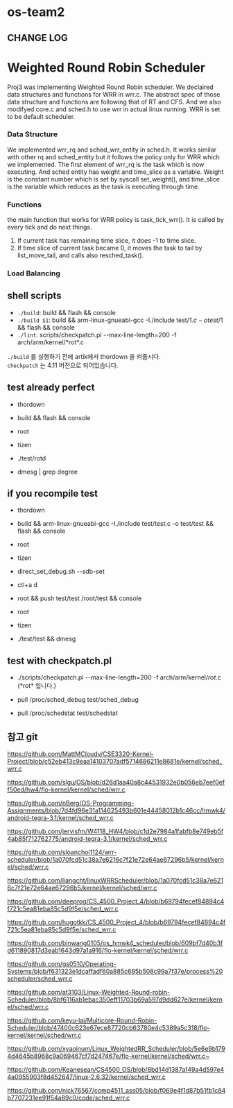 # os-team2

## CHANGE LOG

# Weighted Round Robin Scheduler

Proj3 was implementing Weighted Round Robin scheduler. We declaired data structures and functions for WRR in wrr.c. The abstract spec of those data structure and functions are following that of RT and CFS. And we also modifyed core.c and sched.h to use wrr in actual linux running. WRR is set to be default scheduler.

### Data Structure
We implemented wrr_rq and sched_wrr_entity in sched.h. It works similar with other rq and sched_entity but it follows the policy only for WRR which we implemented. The first element of wrr_rq is the task which is now executing. And sched entity has weight and time_slice as a variable. Weight is the constant number which is set by syscall set_weight(), and time_slice is the variable which reduces as the task is executing through time.

### Functions
the main function that works for WRR policy is task_tick_wrr(). It is called by every tick and do next things.
1) If current task has remaining time slice, it does -1 to time slice.
2) If time slice of current task became 0, it moves the task to tail by list_move_tail, and calls also resched_task().


### Load Balancing

## shell scripts
-   `./build`: build && flash && console
-   `./build $1`: build && arm-linux-gnueabi-gcc -I./include test/$1.c -o test/$1 && flash && console
-   `./lint`: scripts/checkpatch.pl --max-line-length=200 -f arch/arm/kernel/\*rot\*.c

`./build` 를 실행하기 전에 artik에서 thordown 을 켜줍시다.  
`checkpatch` 는 4.11 버전으로 되어있습니다.

## test already perfect
-   thordown


-   build && flash && console
-   root
-   tizen
-   ./test/rotd
-   dmesg | grep degree


## if you recompile test
-   thordown


-   build && arm-linux-gnueabi-gcc -I./include test/test.c -o test/test && flash && console

-   root
-   tizen
-   direct_set_debug.sh --sdb-set
-   ctl+a d


-   root && push test/test /root/test && console


-   root
-   tizen
-   ./test/test && dmesg


## test with checkpatch.pl
-   ./scripts/checkpatch.pl --max-line-length=200 -f arch/arm/kernel/*rot*.c (\*rot\* 입니다.)

-   pull /proc/sched_debug test/sched_debug
-   pull /proc/schedstat test/schedstat

## 참고 git

<https://github.com/MattMCloudy/CSE3320-Kernel-Project/blob/c52eb413c9eaa14103707adf5714686211e8681e/kernel/sched_wrr.c>

<https://github.com/slgu/OS/blob/d26d1aa40a8c44531932e0b056eb7eef0eff50ed/hw4/flo-kernel/kernel/sched/wrr.c>

<https://github.com/nBerg/OS-Programming-Assignments/blob/7d4fd96e31a114625493b601e44458012b1c46cc/hmwk4/android-tegra-3.1/kernel/sched_wrr.c>

<https://github.com/jervisfm/W4118_HW4/blob/c1d2e7984a1fabfb8e749eb5f4ab85f712762775/android-tegra-3.1/kernel/sched_wrr.c>

<https://github.com/sloanchoi1124/wrr-scheduler/blob/1a070fcd51c38a7e6216c7f21e72e64ae67296b5/kernel/kernel/sched/wrr.c>

<https://github.com/liangcht/linuxWRRScheduler/blob/1a070fcd51c38a7e6216c7f21e72e64ae67296b5/kernel/kernel/sched/wrr.c>

<https://github.com/deeprog/CS_4500_Project_4/blob/b69794fecef84894c4f721c5ea81eba85c5d9f5e/sched_wrr.c>

<https://github.com/hugotkk/CS_4500_Project_4/blob/b69794fecef84894c4f721c5ea81eba85c5d9f5e/sched_wrr.c>

<https://github.com/binwang0105/os_hmwk4_scheduler/blob/609bf7d40b3fd611890817d3eab1643d97a1a916/flo-kernel/kernel/sched/wrr.c>

<https://github.com/gs0510/Operating-Systems/blob/f631323e1dcaffadf60a885c685b508c99a7f37e/process%20scheduler/sched_wrr.c>

<https://github.com/at3103/Linux-Weighted-Round-robin-Scheduler/blob/8bf6116ab1ebac350eff11703b69a597d9dd627e/kernel/kernel/sched/wrr.c>

<https://github.com/keyu-lai/Multicore-Round-Robin-Scheduler/blob/47400c623e67ece87720cb63780e4c5389a5c318/flo-kernel/kernel/sched/wrr.c>

<https://github.com/xyaoinum/Linux_WeightedRR_Scheduler/blob/5e6e9b1794d4645b8968c9a069467cf7d247467e/flo-kernel/kernel/sched/wrr.c~>

<https://github.com/Keanesean/CS4500_OS/blob/8bd14d1387a149a4d597e44a0955903f8d452647/linux-2.6.32/kernel/sched_wrr.c>

<https://github.com/nick76567/comp4511_ass05/blob/f069e4f1d87b51fb1c84b7707231ee91f54a89c0/code/sched_wrr.c>
